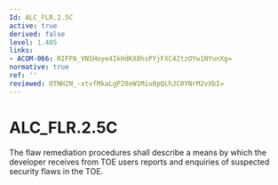 ```yaml
---
Id: ALC_FLR.2.5C
active: true
derived: false
level: 1.405
links:
- ACOM-066: RIFPA_VNSHoye4IkHdKX8hsPYjFXC42tzOYw1NYunXg=
normative: true
ref: ''
reviewed: OTNH2N_-xtvfMkaLgP28eW1Miu0pQLhJC0YNrM2vXbI=
---
```


# ALC_FLR.2.5C

The flaw remediation procedures shall describe a means by which the developer receives from TOE users reports and enquiries of suspected security flaws in the TOE.